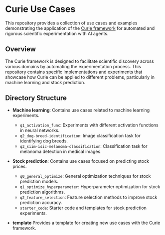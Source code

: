 # Curie Use Cases

This repository provides a collection of use cases and examples demonstrating the application of the [Curie framework](https://github.com/Just-Curieous/Curie) for automated and rigorous scientific experimentation with AI agents.

## Overview

The Curie framework is designed to facilitate scientific discovery across various domains by automating the experimentation process. This repository contains specific implementations and experiments that showcase how Curie can be applied to different problems, particularly in machine learning and stock prediction.

## Directory Structure

- **Machine learning**: Contains use cases related to machine learning experiments.
  - `q1_activation_func`: Experiments with different activation functions in neural networks.
  - `q2_dog-breed-identification`: Image classification task for identifying dog breeds.
  - `q3_siim-isic-melanoma-classification`: Classification task for melanoma detection in medical images.
  
- **Stock prediction**: Contains use cases focused on predicting stock prices.
  - `q0_general_optimize`: General optimization techniques for stock prediction models.
  - `q1_optimize_hyperparameter`: Hyperparameter optimization for stock prediction algorithms.
  - `q2_feature_selection`: Feature selection methods to improve stock prediction accuracy.
  - `starter_code`: Starter code and templates for stock prediction experiments.
  
- **template**:Provides a template for creating new use cases with the Curie framework.



